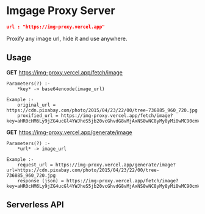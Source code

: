 # Imgage Proxy Server 

```json
url : "https://img-proxy.vercel.app"
```

Proxify any image url, hide it and use anywhere.

## Usage

**GET** https://img-proxy.vercel.app/fetch/image

    Parameters(?) :-
        *key* -> base64encode(image_url)

    Example :- 
        original_url = https://cdn.pixabay.com/photo/2015/04/23/22/00/tree-736885_960_720.jpg
        proxified_url = https://img-proxy.vercel.app/fetch/image?key=aHR0cHM6Ly9jZG4ucGl4YWJheS5jb20vcGhvdG8vMjAxNS8wNC8yMy8yMi8wMC90cmVlLTczNjg4NV85NjBfNzIwLmpwZw==


**GET** https://img-proxy.vercel.app/generate/image

    Parameters(?) :-
        *url* -> image_url

    Example :- 
        request_url = https://img-proxy.vercel.app/generate/image?url=https://cdn.pixabay.com/photo/2015/04/23/22/00/tree-736885_960_720.jpg
        response (json) = https://img-proxy.vercel.app/fetch/image?key=aHR0cHM6Ly9jZG4ucGl4YWJheS5jb20vcGhvdG8vMjAxNS8wNC8yMy8yMi8wMC90cmVlLTczNjg4NV85NjBfNzIwLmpwZw==

## Serverless API